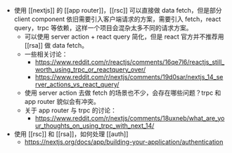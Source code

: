 - 使用 [[nextjs]] 的 [[app router]]，[[rsc]] 可以直接做 data fetch，但是部分 client component 依旧需要引入客户端请求的方案，需要引入 fetch，react query，trpc 等依赖，这样一个项目会混杂太多不同的请求方案。
	- 可以使用 server action + react query 简化，但是 react 官方并不推荐用 [[rsa]] 做 data fetch。
	- 一些相关讨论：
		- https://www.reddit.com/r/reactjs/comments/16qe7l6/reactjs_still_worth_using_trpc_or_reactquery_over/
		- https://www.reddit.com/r/nextjs/comments/19d0sar/nextjs_14_server_actions_vs_react_query/
	- 使用 server action 去做 fetch 的场景也不少，会存在哪些问题？trpc 和 app router 貌似会有冲突。
	- 关于 app router 与 trpc 的讨论：
		- https://www.reddit.com/r/nextjs/comments/18uxneb/what_are_your_thoughts_on_using_trpc_with_next_14/
- 使用 [[rsc]] 和 [[rsa]]，如何处理 [[auth]]
	- https://nextjs.org/docs/app/building-your-application/authentication